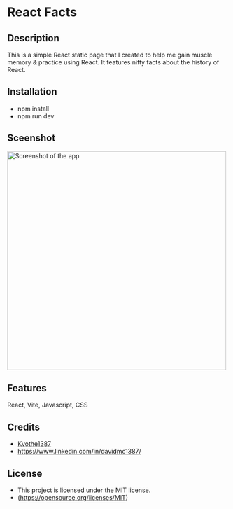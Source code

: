 # React Facts

## Description 
This is a simple React static page that I created to help me gain muscle memory & practice using React. It features nifty facts about the history of React.

## Installation
* npm install
* npm run dev

## Sceenshot
<img src="./static-pages-practice/src/images/screenshot.png" alt="Screenshot of the app" width="500">

## Features
React, Vite, Javascript, CSS

## Credits
* [Kvothe1387](https://github.com/kvothe1387)
* https://www.linkedin.com/in/davidmc1387/


## License
* This project is licensed under the MIT license.
* (https://opensource.org/licenses/MIT)

